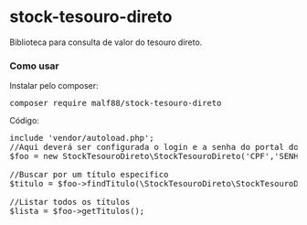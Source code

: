 # stock-tesouro-direto
Biblioteca para consulta de valor do tesouro direto.

<h3>Como usar</h3>
Instalar pelo composer:
<pre>
composer require malf88/stock-tesouro-direto
</pre>

Código:
<pre>
include 'vendor/autoload.php';
//Aqui deverá ser configurada o login e a senha do portal do investidor da BM&F Bovespa.
$foo = new StockTesouroDireto\StockTesouroDireto('CPF','SENHA');

//Buscar por um título especifico
$titulo = $foo->findTitulo(\StockTesouroDireto\StockTesouroDireto::TESOURO_IPCA_2045);

//Listar todos os títulos
$lista = $foo->getTitulos();
</pre>
